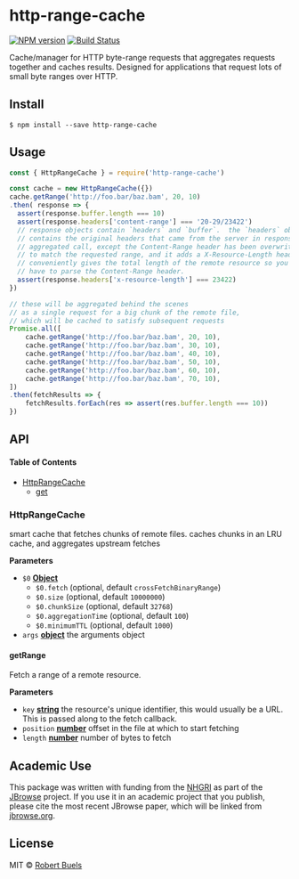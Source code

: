 # http-range-cache

[![NPM version](https://img.shields.io/npm/v/http-range-cache.svg?style=flat-square)](https://npmjs.org/package/http-range-cache)
[![Build Status](https://img.shields.io/travis/rbuels/http-range-cache/master.svg?style=flat-square)](https://travis-ci.org/rbuels/http-range-cache) 

Cache/manager for HTTP byte-range requests that aggregates requests together and caches results.
Designed for applications that request lots of small byte ranges over HTTP.

## Install

    $ npm install --save http-range-cache

## Usage

```js
const { HttpRangeCache } = require('http-range-cache')

const cache = new HttpRangeCache({})
cache.getRange('http://foo.bar/baz.bam', 20, 10)
.then( response => {
  assert(response.buffer.length === 10)
  assert(response.headers['content-range'] === '20-29/23422')
  // response objects contain `headers` and `buffer`.  the `headers` object
  // contains the original headers that came from the server in response to the
  // aggregated call, except the Content-Range header has been overwritten
  // to match the requested range, and it adds a X-Resource-Length header that
  // conveniently gives the total length of the remote resource so you don't
  // have to parse the Content-Range header.
  assert(response.headers['x-resource-length'] === 23422)
})

// these will be aggregated behind the scenes
// as a single request for a big chunk of the remote file,
// which will be cached to satisfy subsequent requests
Promise.all([
    cache.getRange('http://foo.bar/baz.bam', 20, 10),
    cache.getRange('http://foo.bar/baz.bam', 30, 10),
    cache.getRange('http://foo.bar/baz.bam', 40, 10),
    cache.getRange('http://foo.bar/baz.bam', 50, 10),
    cache.getRange('http://foo.bar/baz.bam', 60, 10),
    cache.getRange('http://foo.bar/baz.bam', 70, 10),
])
.then(fetchResults => {
    fetchResults.forEach(res => assert(res.buffer.length === 10))
})
```

## API

<!-- Generated by documentation.js. Update this documentation by updating the source code. -->

#### Table of Contents

-   [HttpRangeCache](#httprangecache)
    -   [get](#get)

### HttpRangeCache

smart cache that fetches chunks of remote files.
caches chunks in an LRU cache, and aggregates upstream fetches

**Parameters**

-   `$0` **[Object](https://developer.mozilla.org/docs/Web/JavaScript/Reference/Global_Objects/Object)** 
    -   `$0.fetch`   (optional, default `crossFetchBinaryRange`)
    -   `$0.size`   (optional, default `10000000`)
    -   `$0.chunkSize`   (optional, default `32768`)
    -   `$0.aggregationTime`   (optional, default `100`)
    -   `$0.minimumTTL`   (optional, default `1000`)
-   `args` **[object](https://developer.mozilla.org/docs/Web/JavaScript/Reference/Global_Objects/Object)** the arguments object

#### getRange

Fetch a range of a remote resource.

**Parameters**

-   `key` **[string](https://developer.mozilla.org/docs/Web/JavaScript/Reference/Global_Objects/String)** the resource's unique identifier, this would usually be a URL.
    This is passed along to the fetch callback.
-   `position` **[number](https://developer.mozilla.org/docs/Web/JavaScript/Reference/Global_Objects/Number)** offset in the file at which to start fetching
-   `length` **[number](https://developer.mozilla.org/docs/Web/JavaScript/Reference/Global_Objects/Number)** number of bytes to fetch

## Academic Use

This package was written with funding from the [NHGRI](http://genome.gov) as part of the [JBrowse](http://jbrowse.org) project. If you use it in an academic project that you publish, please cite the most recent JBrowse paper, which will be linked from [jbrowse.org](http://jbrowse.org).

## License

MIT © [Robert Buels](https://github.com/rbuels)
